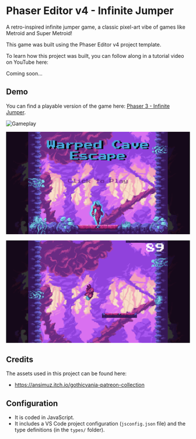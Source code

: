 # Phaser Editor v4 - Infinite Jumper

A retro-inspired infinite jumper game, a classic pixel-art vibe of games like Metroid and Super Metroid!

This game was built using the Phaser Editor v4 project template.

To learn how this project was built, you can follow along in a tutorial video on YouTube here:

Coming soon...

## Demo

You can find a playable version of the game here: <a href="https://scottwestover.dev/games/infinite-jumper/index.html" target="_blank">Phaser 3 - Infinite Jumper</a>.

![Gameplay](/docs/example.gif?raw=true 'Gameplay')

![Title](/docs/screenshot1.png?raw=true 'Title')

![Gameplay Screenshot](/docs/screenshot2.png?raw=true 'Gameplay Screenshot')

## Credits

The assets used in this project can be found here:

* https://ansimuz.itch.io/gothicvania-patreon-collection

## Configuration

* It is coded in JavaScript.
* It includes a VS Code project configuration (`jsconfig.json` file) and the type definitions (in the `types/` folder).
